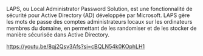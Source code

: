 LAPS, ou Local Administrator Password Solution, est une fonctionnalité de sécurité pour Active Directory (AD) développée par Microsoft. LAPS gère les mots de passe des comptes administrateurs locaux sur les ordinateurs membres du domaine, en permettant de les randomiser et de les stocker de manière sécurisée dans Active Directory.

https://youtu.be/8qj2Qsv3Afs?si=cBQLN54k0KOphLH1

